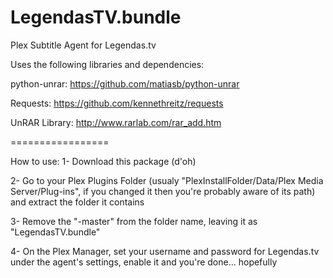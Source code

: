 LegendasTV.bundle
=================

Plex Subtitle Agent for Legendas.tv


Uses the following libraries and dependencies:

python-unrar: https://github.com/matiasb/python-unrar

Requests: https://github.com/kennethreitz/requests

UnRAR Library: http://www.rarlab.com/rar_add.htm

=================

How to use:
1- Download this package (d'oh)

2- Go to your Plex Plugins Folder (usualy "PlexInstallFolder/Data/Plex Media Server/Plug-ins", if you changed it then you're probably aware of its path) and extract the folder it contains

3- Remove the "-master" from the folder name, leaving it as "LegendasTV.bundle"

4- On the Plex Manager, set your username and password for Legendas.tv under the agent's settings, enable it and you're done... hopefully
